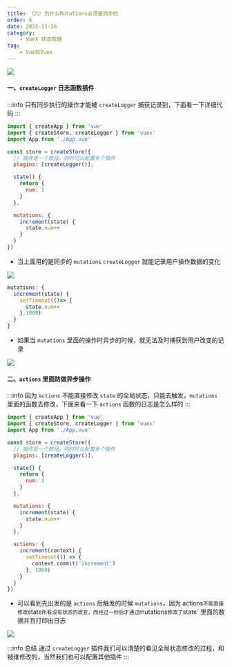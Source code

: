 ```yaml
---
title: （六）为什么Mutations必须是同步的
order: 6
date: 2022-11-26
category:
    - VueX 状态管理
tag: 
    - Vue和Vuex
---
```


![](https://image.zswei.xyz/img/202211261553746.png)

#### 一、`createLogger` 日志函数插件
:::info 
只有同步执行的操作才能被 `createLogger` 捕获记录到，下面看一下详细代码
:::
```js
import { createApp } from 'vue'
import { createStore, createLogger } from 'vuex'
import App from './App.vue'

const store = createStore({
  // 插件是一个数组，同时可以配置多个插件
  plagins: [createLogger()],

  state() {
    return {
      num: 1
    }
  },

  mutations: {
    increment(state) {
      state.num++
    }
  }
})
```
- 当上面用的是同步的 `mutations` `createLogger` 就能记录用户操作数据的变化

![](https://image.zswei.xyz/img/202211261629991.png)

```js
mutations: {
  increment(state) {
    setTimeout(()=> {
      state.num++
    },1000)
  }
}
```
- 如果当 `mutations` 里面的操作时异步的时候，就无法及时捕获到用户改变的记录

![](https://image.zswei.xyz/img/202211261632227.png)


#### 二、`actions` 里面防做异步操作
:::info 
因为 `actions` 不能直接修改 `state` 的全局状态，只能去触发，`mutations` 里面的函数去修改，下面来看一下 `actions` 函数的日志是怎么样的
:::

```js
import { createApp } from 'vue'
import { createStore, createLogger } from 'vuex'
import App from './App.vue'

const store = createStore({
  // 插件是一个数组，同时可以配置多个插件
  plagins: [createLogger()],

  state() {
    return {
      num: 1
    }
  },

  mutations: {
    increment(state) {
      state.num++
    }
  },

  actions: {
    increment(context) {
      setTimeout(() => {
        context.commit('increment')
      }, 1000)
    }
  }
})
```
- 可以看到先出发的是 `actions` 后触发的时候 `mutations`，因为 actions` 不能直接修改 `state` 所有没有状态的改变，而经过一秒后才通过 `mutations` 修改了 `state` 里面的数据并且打印出日志

![](https://image.zswei.xyz/img/202211261654198.png)


:::info 总结
通过 `createLogger` 插件我们可以清楚的看见全局状态修改的过程，和被谁修改的，当然我们也可以配置其他插件
:::